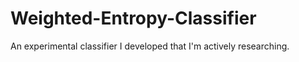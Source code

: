 # Weighted-Entropy-Classifier
An experimental classifier I developed that I'm actively researching.
